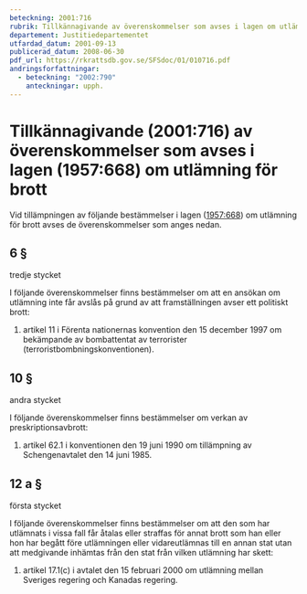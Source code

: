 ```yaml
---
beteckning: 2001:716
rubrik: Tillkännagivande av överenskommelser som avses i lagen om utlämning för brott
departement: Justitiedepartementet
utfardad_datum: 2001-09-13
publicerad_datum: 2008-06-30
pdf_url: https://rkrattsdb.gov.se/SFSdoc/01/010716.pdf
andringsforfattningar:
  - beteckning: "2002:790"
    anteckningar: upph.
---
```


# Tillkännagivande (2001:716) av överenskommelser som avses i lagen (1957:668) om utlämning för brott

Vid tillämpningen av följande bestämmelser i lagen ([1957:668](https://selex.se/eli/sfs/1957/668)) om utlämning för brott avses de överenskommelser som anges nedan.

## 6 §

tredje stycket

I följande överenskommelser finns bestämmelser om att en ansökan om utlämning inte får avslås på grund av att framställningen avser ett politiskt brott:

1. artikel 11 i Förenta nationernas konvention den 15 december 1997 om bekämpande av bombattentat av terrorister (terroristbombningskonventionen).

## 10 §

andra stycket

I följande överenskommelser finns bestämmelser om verkan av preskriptionsavbrott:

1. artikel 62.1 i konventionen den 19 juni 1990 om tillämpning av Schengenavtalet den 14 juni 1985.

## 12 a §

första stycket

I följande överenskommelser finns bestämmelser om att den som har utlämnats i vissa fall får åtalas eller straffas för annat brott som han eller hon har begått före utlämningen eller vidareutlämnas till en annan stat utan att medgivande inhämtas från den stat från vilken utlämning har skett:

1. artikel 17.1(c) i avtalet den 15 februari 2000 om utlämning mellan Sveriges regering och Kanadas regering.